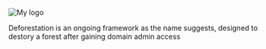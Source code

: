 ![My logo](https://github.com/ironspideytrip/Deforestation/blob/master/logo.png)

Deforestation is an ongoing framework as the name suggests, designed to destory a forest after gaining domain admin access

